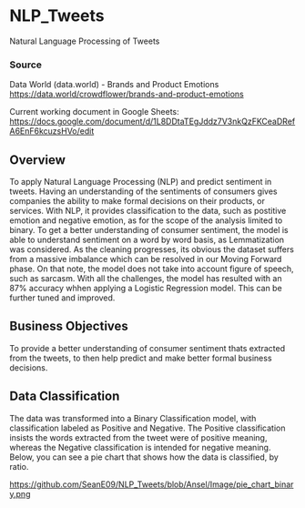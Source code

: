 # NLP_Tweets
Natural Language Processing of Tweets

### Source
Data World (data.world) - Brands and Product Emotions
https://data.world/crowdflower/brands-and-product-emotions


Current working document in Google Sheets:
https://docs.google.com/document/d/1L8DDtaTEgJddz7V3nkQzFKCeaDRefA6EnF6kcuzsHVo/edit

## Overview
To apply Natural Language Processing (NLP) and predict sentiment in tweets. Having an understanding of the sentiments of consumers gives companies the ability to make formal decisions on their products, or services. With NLP, it provides classification to the data, such as postitive emotion and negative emotion, as for the scope of the analysis limited to binary. To get a better understanding of consumer sentiment, the model is able to understand sentiment on a word by word basis, as Lemmatization was considered. As the cleaning progresses, its obvious the dataset suffers from a massive imbalance which can be resolved in our Moving Forward phase. On that note, the model does not take into account figure of speech, such as sarcasm. With all the challenges, the model has resulted with an 87% accuracy whhen applying a Logistic Regression model. This can be further tuned and improved.

## Business Objectives
To provide a better understanding of consumer sentiment thats extracted from the tweets, to then help predict and make better formal business decisions.

## Data Classification
The data was transformed into a Binary Classification model, with classification labeled as Positive and Negative. The Positive classification insists the words extracted from the tweet were of positive meaning, whereas the Negative classification is intended for negative meaning. Below, you can see a pie chart that shows how the data is classified, by ratio.


https://github.com/SeanE09/NLP_Tweets/blob/Ansel/Image/pie_chart_binary.png


